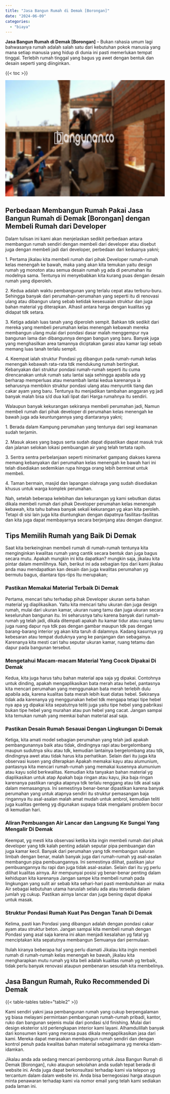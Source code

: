 ```yaml
---
title: "Jasa Bangun Rumah di Demak [Borongan]"
date: "2024-06-09"
categories: 
  - "biaya"
---
```


**Jasa Bangun Rumah di Demak \[Borongan\]** – Bukan rahasia umum lagi bahwasanya rumah adalah salah satu dari kebutuhan pokok manusia yang mana setiap manusia yang hidup di dunia ini pasti memerlukan tempat tinggal. Terlebih rumah tinggal yang bagus yg awet dengan bentuk dan desain seperti yang diinginkan.

{{< toc >}}

![Jasa Bangun Rumah di Demak [Borongan]](/images/borong-bangunan-36.png)

## Perbedaan Membangun Rumah Pakai Jasa Bangun Rumah di Demak \[Borongan\] dengan Membeli Rumah dari Developer

Dalam tulisan ini kami akan menjelaskan sedikit perbedaan antara membangun rumah sendiri dengan membeli dari developer atau disebut juga dengan membeli jadi dari developer, perbedaan dari keduanya yakni;

1\. Pertama jikalau kita membeli rumah dari pihak Developer rumah-rumah kelas menengah ke bawah, maka yang akan kita temukan yaitu design rumah yg monoton atau semua desain rumah yg ada di perumahan itu modelnya sama. Tentunya ini menyebabkan kita kurang puas dengan desain rumah yang diperoleh.

2\. Kedua adalah waktu pembangunan yang terlalu cepat atau terburu-buru. Sehingga banyak dari perumahan-perumahan yang seperti itu di renovasi ulang atau dibangun ulang sebab ketidak kesesuaian struktur dan juga bahan material yg diterapkan. Alhasil antara harga dengan kualitas yg didapat tdk setara.

3\. Ketiga adalah luas tanah yang diperoleh sempit. Bahkan tdk sedikit dari mereka yang membeli perumahan kelas menengah kebawah mereka membangun ulang mulai dari pondasi dasar malah menggempur nya bangunan lama dan dibangunnya dengan bangun yang baru. Banyak juga yang menghasilkan area tamannya diciptakan garasi atau kamar lagi sebab memang luas tanah terlalu sempit.

4\. Keempat ialah struktur Pondasi yg dibangun pada rumah-rumah kelas menengah kebawah rata-rata tdk mendukung rumah bertingkat. Kebanyakan dari struktur pondasi rumah-rumah seperti itu cuma direncanakan untuk rumah satu lantai saja sehingga apabila ada yg berharap memperluas atau menambah lantai kedua karenanya ia seharusnya membikin struktur pondasi ulang atau menyuntik tiang dan cakar ayam yang baru. Tentunya itu menjadikan tambahan anggaran yg jadi banyak malah bisa s/d dua kali lipat dari Harga rumahnya itu sendiri.

Walaupun banyak kekurangan sekiranya membeli perumahan jadi, Namun membeli rumah dari pihak developer di perumahan kelas menengah ke bawah juga ada keuntungannya yang diantaranya yakni;

1\. Berada dalam Kampung perumahan yang tentunya dari segi keamanan sudah terjamin.

2\. Masuk akses yang bagus serta sudah dapat dipastikan dapat masuk truk dan jalanan selokan lokasi pembuangan air yang telah tertata rapih.

3\. Sentra sentra perbelanjaan seperti minimarket gampang diakses karena memang kebanyakan dari perumahan kelas menengah ke bawah hari ini telah disediakan sedemikian rupa hingga orang lebih berminat untuk membeli.

4\. Taman bermain, masjid dan lapangan olahraga yang sudah disediakan khusus untuk warga komplek perumahan.

Nah, setelah beberapa kelebihan dan kekurangan yg kami sebutkan diatas dikala membeli rumah dari pihak Developer perumahan kelas menengah kebawah, kita tahu bahwa banyak sekali kekurangan yg akan kita peroleh. Tetapi di sisi lain juga kita diuntungkan dengan dapatnya fasilitas-fasilitas dan kita juga dapat membayarnya secara berjenjang atau dengan diangsur.

## Tips Memilih Rumah yang Baik Di Demak

Saat kita berkeinginan membeli rumah di rumah-rumah tentunya kita menginginkan kwalitas rumah yang cantik secara bentuk dan juga bagus secara mutu. Apakah mungkin ini kita dapatkan? mungkin saja, jikalau kita pintar dalam memilihnya. Nah, berikut ini ada sebagian tips dari kami jikalau anda mau mendapatkan kan desain dan juga kwalitas perumahan yg bermutu bagus, diantara tips-tips Itu merupakan;

### Pastikan Memakai Material Terbaik Di Demak

Pertama, mencari tahu terhadap pihak Developer ukuran serta bahan material yg diaplikasikan. Yaitu kita mencari tahu ukuran dan juga design rumah, mulai dari ukuran kamar, ukuran ruang tamu dan juga ukuran secara keseluruhan bangunan itu. Ini seharusnya tahu karena banyak dari rumah-rumah yg telah jadi, dikala ditempati apakah itu kamar tidur atau ruang tamu juga ruang dapur nya tdk pas dengan gambar maupun tdk pas dengan barang-barang interior yg akan kita taruh di dalamnya. Kadang kasurnya yg kebesaran atau tempat duduknya yang ke panjangan dan sebagainya. Karenanya kita mesti cari tahu seputar ukuran kamar, ruang tetamu dan dapur pada bangunan tersebut.

### Mengetahui Macam-macam Material Yang Cocok Dipakai Di Demak

Kedua, kita juga harus tahu bahan material apa saja yg dipakai. Contohnya untuk dinding, apakah mengaplikasikan bata merah atau hebel, pantasnya kita mencari perumahan yang menggunakan bata merah terlebih dulu apabila ada, karena kualitas bata merah lebih kuat diatas hebel. Sekiranya tidak ada karenanya yg menggunakan hebel tdk mengapa tetapi tipe hebel nya apa yg dipakai kita sepatutnya teliti juga yaitu tipe hebel yang pabrikasi bukan tipe hebel yang murahan atau pun hebel yang cacat. Jangan sampai kita temukan rumah yang memkai bahan material asal saja.

### Pastikan Desain Rumah Sesauai Dengan Lingkungan Di Demak

Ketiga, kita amati model sebagian perumahan yang telah jadi apakah pembangunannya baik atau tidak, dindingnya rapi atau bergelombang maupun sudutnya siku atau tdk, kemudian lantainya bergelombang atau tdk, dindingnya awet atau tidak harus kita perhatikan. Selain dari itu juga kita observasi kusen yang diterapkan Apakah memakai kayu atau alumunium, pantasnya kita mencari rumah-rumah yang memakai kusennya alumunium atau kayu solid berkwalitas. Kemudian kita tanyakan bahan material yg diaplikasikan untuk atap Apakah baja ringan atau kayu, jika baja ringan karenanya pastikan rangka atapnya tdk terlalu renggang atau tdk asal saja dalam memasangnya. Ini semestinya benar-benar dipastikan karena banyak perumahan yang untuk atapnya sendiri itu struktur pemasangan baja ringannya itu asal-asalan malah amat mudah untuk ambrol, kemudian teliti juga kualitas genteng yg digunakan supaya tidak mengalami problem bocor di kemudian hari.

### Aliran Pembuangan Air Lancar dan Langsung Ke Sungai Yang Mengalir Di Demak

Keempat, yg mesti kita observasi ketika kita ingin membeli rumah dari pihak developer yang tdk kalah penting adalah seputar pipa pembuangan dan juga kamar kecil. Banyak dari perumahan yang tdk membangun saluran limbah dengan benar, malah banyak juga dari rumah-rumah yg asal-asalan membangun pipa pembuangannya. Ini semestinya dilihat, pastikan jalur pembuangannya itu rapi dan juga tidak asal-asalan. Selain dari itu yg perlu dilihat kualitas airnya. Air mempunyai posisi yg benar-benar penting dalam kehidupan kita karenanya Jangan sampe kita membeli rumah pada lingkungan yang sulit air sebab kita sehari-hari pasti membutuhkan air maka Air sebagai kebutuhan utama haruslah selalu ada atau tersedia dalam jumlah yg cukup. Pastikan airnya lancar dan juga bening dapat dipakai untuk masak.

### Struktur Pondasi Rumah Kuat Pas Dengan Tanah Di Demak

Kelima, pasti kan Pondasi yang dibangun adalah dengan pondasi cakar ayam atau struktur beton. Jangan sampai kita membeli rumah dengan Pondasi yang asal saja karena ini akan menjadi kesalahan yg fatal yg menciptakan kita sepatutnya membangun Semuanya dari permulaan.

Itulah kiranya beberapa hal yang perlu diamati Jikalau kita ingin membeli rumah di rumah-rumah kelas menengah ke bawah, jikalau kita mengharapkan mutu rumah yg kita beli adalah kualitas rumah yg terbaik, tidak perlu banyak renovasi ataupun pembenaran sesudah kita membelinya.

## Jasa Bangun Rumah, Ruko Recommended Di Demak

{{< table-tables table="table2" >}}

Kami sendiri yakni jasa pembangunan rumah yang cukup berpengalaman yg biasa melayani permintaan pembangunan rumah-rumah pribadi, kantor, ruko dan bangunan sejenis mulai dari pondasi s/d finishing. Mulai dari design eksterior s/d perlengkapan interior kami layani. Alhamdulillah banyak dari konsumen kami yang merasa puas dikala mengaplikasikan jasa dari kami. Mereka dapat merasakan membangun rumah sendiri dan dengan kontrol penuh pada kwalitas bahan material sebagaimana yg mereka idam-idamkan.

Jikalau anda ada sedang mencari pemborong untuk Jasa Bangun Rumah di Demak \[Borongan\], ruko ataupun sekolahan anda sudah tepat berada di website ini. Anda juga dapat berkonsultasi terhadap kami via telepon yg tercantum dalam dalam website ini. Anda bisa bernegosiasi harga ataupun minta penawaran terhadap kami via nomor email yang telah kami sediakan pada laman ini.
